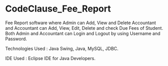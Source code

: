 # CodeClause_Fee_Report
Fee Report software where Admin can Add, View and Delete Accountant and
Accountant can Add, View, Edit, Delete and check Due Fees of Student.
Both Admin and Accountant can Login and Logout by using Username and Password.

Technologies Used : Java Swing, Java, MySQL, JDBC.

IDE Used : Eclipse IDE for Java Developers.
